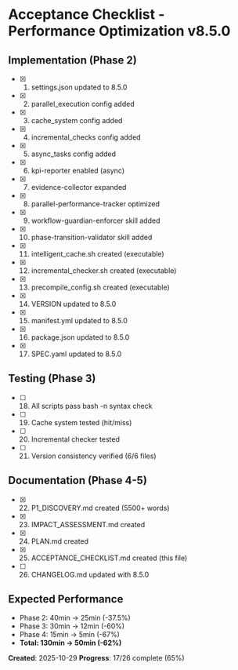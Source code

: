 # Acceptance Checklist - Performance Optimization v8.5.0

## Implementation (Phase 2)
- [x] 1. settings.json updated to 8.5.0
- [x] 2. parallel_execution config added
- [x] 3. cache_system config added  
- [x] 4. incremental_checks config added
- [x] 5. async_tasks config added
- [x] 6. kpi-reporter enabled (async)
- [x] 7. evidence-collector expanded
- [x] 8. parallel-performance-tracker optimized
- [x] 9. workflow-guardian-enforcer skill added
- [x] 10. phase-transition-validator skill added
- [x] 11. intelligent_cache.sh created (executable)
- [x] 12. incremental_checker.sh created (executable)
- [x] 13. precompile_config.sh created (executable)
- [x] 14. VERSION updated to 8.5.0
- [x] 15. manifest.yml updated to 8.5.0
- [x] 16. package.json updated to 8.5.0
- [x] 17. SPEC.yaml updated to 8.5.0

## Testing (Phase 3)
- [ ] 18. All scripts pass bash -n syntax check
- [ ] 19. Cache system tested (hit/miss)
- [ ] 20. Incremental checker tested
- [ ] 21. Version consistency verified (6/6 files)

## Documentation (Phase 4-5)
- [x] 22. P1_DISCOVERY.md created (5500+ words)
- [x] 23. IMPACT_ASSESSMENT.md created
- [x] 24. PLAN.md created
- [x] 25. ACCEPTANCE_CHECKLIST.md created (this file)
- [ ] 26. CHANGELOG.md updated with 8.5.0

## Expected Performance
- Phase 2: 40min → 25min (-37.5%)
- Phase 3: 30min → 12min (-60%)
- Phase 4: 15min → 5min (-67%)
- **Total: 130min → 50min (-62%)**

**Created**: 2025-10-29
**Progress**: 17/26 complete (65%)
